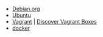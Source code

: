 
* [Debian.org](https://www.debian.org/)
* [Ubuntu](./ubuntu.md#ubuntu)
* [Vagrant](https://www.vagrantup.com/ 'Development Environments Made Easy') | [Discover Vagrant Boxes](https://app.vagrantup.com/boxes/search)
* [docker](./docker.md)
